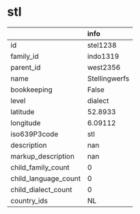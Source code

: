 # stl
|                      | info          |
|:---------------------|:--------------|
| id                   | stel1238      |
| family_id            | indo1319      |
| parent_id            | west2356      |
| name                 | Stellingwerfs |
| bookkeeping          | False         |
| level                | dialect       |
| latitude             | 52.8933       |
| longitude            | 6.09112       |
| iso639P3code         | stl           |
| description          | nan           |
| markup_description   | nan           |
| child_family_count   | 0             |
| child_language_count | 0             |
| child_dialect_count  | 0             |
| country_ids          | NL            |